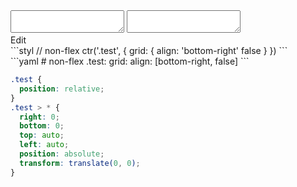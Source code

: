 <div data-size="250" class="code-cont" data-example="bottom-right-B">
    <div class="code">
        <div class="code-wrap">
            <textarea id="stylus"></textarea>
            <textarea id="css"></textarea>
            <div class="edit-code">
                <span>Edit</span>
            </div>
        </div>
    </div>
</div>


<div data-size="250" data-examples="stylus"></div>
```styl
// non-flex
ctr('.test', {
  grid: {
    align: 'bottom-right' false
  }
})
```

<div data-size="250" data-examples="yaml"></div>
```yaml
# non-flex
.test:
  grid:
    align: [bottom-right, false]
```

```css
.test {
  position: relative;
}
.test > * {
  right: 0;
  bottom: 0;
  top: auto;
  left: auto;
  position: absolute;
  transform: translate(0, 0);
}
```
<div class="cf"></div>

